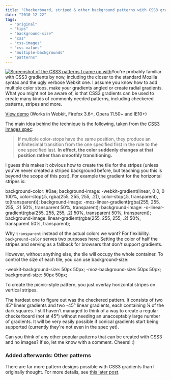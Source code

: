 ```yaml
---
title: "Checkerboard, striped & other background patterns with CSS3 gradients"
date: "2010-12-22"
tags:
  - "original"
  - "tips"
  - "background-size"
  - "css"
  - "css-images"
  - "css-values"
  - "multiple-backgrounds"
  - "patterns"
---
```


[![Screenshot of the CSS3 patterns I came up with](images/css3-patterns-1024x480.png "The CSS3 patterns I came up with")](http://lea.verou.me/demos/css3-patterns.html)You're probably familiar with CSS3 gradients by now, including the closer to the standard Mozilla syntax and the ugly verbose Webkit one. I assume you know how to add multiple color stops, make your gradients angled or create radial gradients. What you might not be aware of, is that CSS3 gradients can be used to create many kinds of commonly needed patterns, including checkered patterns, stripes and more.

<a href="/demos/css3-patterns.html" class="cta">View demo</a> (Works in Webkit, Firefox 3.6+, Opera 11.50+ and IE10+)

The main idea behind the technique is the following, taken from the [CSS3 Images spec](http://dev.w3.org/csswg/css3-images/#color-stop-syntax):

> If multiple color-stops have the same position, they produce an infinitesimal transition from the one specified first in the rule to the one specified last. **In effect, the color suddenly changes at that position rather than smoothly transitioning.**

I guess this makes it obvious how to create the tile for the stripes (unless you've never created a striped background before, but teaching you this is beyond the scope of this post). For example the gradient for the horizontal stripes is:

background-color: #0ae;
background-image: -webkit-gradient(linear, 0 0, 0 100%, color-stop(.5, rgba(255, 255, 255, .2)), color-stop(.5, transparent), to(transparent));
background-image: -moz-linear-gradient(rgba(255, 255, 255, .2) 50%, transparent 50%, transparent);
background-image: -o-linear-gradient(rgba(255, 255, 255, .2) 50%, transparent 50%, transparent);
background-image: linear-gradient(rgba(255, 255, 255, .2) 50%, transparent 50%, transparent);

Why `transparent` instead of the actual colors we want? For flexibility. `background-color` serves two purposes here: Setting the color of half the stripes and serving as a fallback for browsers that don't support gradients.

However, without anything else, the tile will occupy the whole container. To control the size of each tile, you can use background-size:

\-webkit-background-size: 50px 50px;
-moz-background-size: 50px 50px;
background-size: 50px 50px;

To create the picnic-style pattern, you just overlay horizontal stripes on vertical stripes.

The hardest one to figure out was the checkered pattern. It consists of two 45° linear gradients and two -45° linear gradients, each containing ¼ of the dark squares. I still haven't managed to think of a way to create a regular checkerboard (not at 45°) without needing an unacceptably large number of gradients. It will be very easily possible if conical gradients start being supported (currently they're not even in the spec yet).

Can you think of any other popular patterns that can be created with CSS3 and no images? If so, let me know with a comment. Cheers! :)

### Added afterwards: Other patterns

There are far more pattern designs possible with CSS3 gradients than I originally thought. For more details, see [this later post](http://lea.verou.me/2011/04/css3-patterns-gallery-and-a-new-pattern/).
